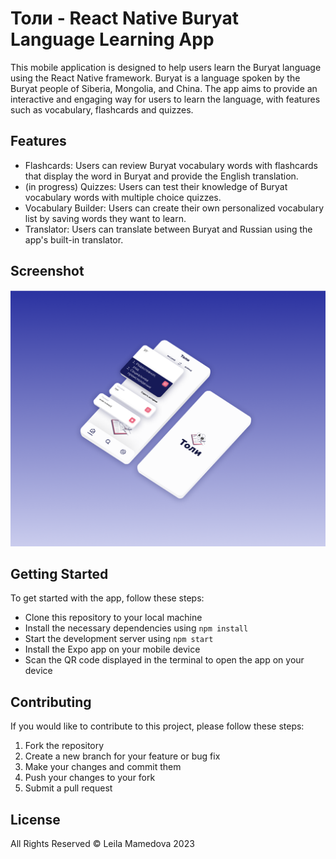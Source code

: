 # Толи - React Native Buryat Language Learning App

This mobile application is designed to help users learn the Buryat language using the React Native framework. Buryat is a language spoken by the Buryat people of Siberia, Mongolia, and China. The app aims to provide an interactive and engaging way for users to learn the language, with features such as vocabulary, flashcards and quizzes. 


## Features
- Flashcards: Users can review Buryat vocabulary words with flashcards that display the word in Buryat and provide the English translation.
- (in progress) Quizzes: Users can test their knowledge of Buryat vocabulary words with multiple choice quizzes.
- Vocabulary Builder: Users can create their own personalized vocabulary list by saving words they want to learn.
- Translator: Users can translate between Buryat and Russian using the app's built-in translator.


## Screenshot

![view](assets/readme.png)

## Getting Started
To get started with the app, follow these steps:

- Clone this repository to your local machine
- Install the necessary dependencies using ``npm install``
- Start the development server using ``npm start``
- Install the Expo app on your mobile device
- Scan the QR code displayed in the terminal to open the app on your device

## Contributing
If you would like to contribute to this project, please follow these steps:

1. Fork the repository
2. Create a new branch for your feature or bug fix
3. Make your changes and commit them
4. Push your changes to your fork
5. Submit a pull request


## License
All Rights Reserved © Leila Mamedova 2023
